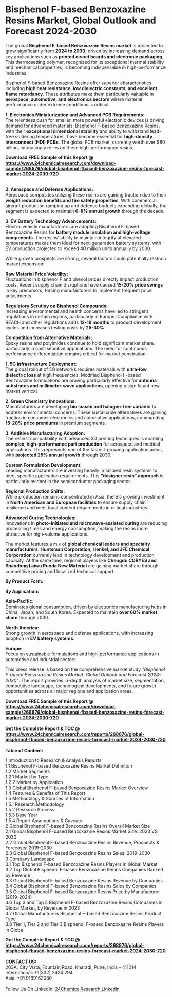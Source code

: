 <h1>Bisphenol F-based Benzoxazine Resins Market, Global Outlook and Forecast 2024-2030</h1><p>The global <strong>Bisphenol F-based Benzoxazine Resins market</strong> is projected to grow significantly from <strong>2024 to 2030</strong>, driven by increasing demand across key applications such as <strong>printed circuit boards and electronic packaging</strong>. This thermosetting polymer, recognized for its exceptional thermal stability and mechanical properties, is becoming indispensable in high-performance industries.</p><p>Bisphenol F-based Benzoxazine Resins offer superior characteristics including <strong>high heat resistance, low dielectric constants, and excellent flame retardancy</strong>. These attributes make them particularly valuable in <strong>aerospace, automotive, and electronics sectors</strong> where material performance under extreme conditions is critical.</p><p><strong>1. Electronics Miniaturization and Advanced PCB Requirements:</strong><br>
The relentless push for smaller, more powerful electronic devices is driving demand for advanced materials. Bisphenol F-based Benzoxazine Resins, with their <strong>exceptional dimensional stability</strong> and ability to withstand lead-free soldering temperatures, have become essential for <strong>high-density interconnect (HDI) PCBs</strong>. The global PCB market, currently worth over $80 billion, increasingly relies on these high-performance resins.</p><div><b>Download FREE Sample of this Report @ 
            <a href="https://www.24chemicalresearch.com/download-sample/268876/global-bisphenol-fbased-benzoxazine-resins-forecast-market-2024-2030-720">
            https://www.24chemicalresearch.com/download-sample/268876/global-bisphenol-fbased-benzoxazine-resins-forecast-market-2024-2030-720</a></b></div><br><p><strong>2. Aerospace and Defense Applications:</strong><br>
Aerospace composites utilizing these resins are gaining traction due to their <strong>weight reduction benefits and fire safety properties</strong>. With commercial aircraft production ramping up and defense budgets expanding globally, the segment is expected to maintain <strong>6-8% annual growth</strong> through the decade.</p><p><strong>3. EV Battery Technology Advancements:</strong><br>
Electric vehicle manufacturers are adopting Bisphenol F-based Benzoxazine Resins for <strong>battery module insulation and high-voltage components</strong>. The resins' ability to maintain integrity at elevated temperatures makes them ideal for next-generation battery systems, with EV production projected to exceed 40 million units annually by 2030.</p><p>While growth prospects are strong, several factors could potentially restrain market expansion:</p><p><strong>Raw Material Price Volatility:</strong><br>
	Fluctuations in bisphenol F and phenol prices directly impact production costs. Recent supply chain disruptions have caused <strong>15-20% price swings</strong> in key precursors, forcing manufacturers to implement frequent price adjustments.</p><p><strong>Regulatory Scrutiny on Bisphenol Compounds:</strong><br>
	Increasing environmental and health concerns have led to stringent regulations in certain regions, particularly in Europe. Compliance with REACH and other regulations adds <strong>12-18 months</strong> to product development cycles and increases testing costs by <strong>25-30%</strong>.</p><p><strong>Competition from Alternative Materials:</strong><br>
	Epoxy resins and polyimides continue to hold significant market share, particularly in cost-sensitive applications. The need for continuous performance differentiation remains critical for market penetration.</p><p><strong>1. 5G Infrastructure Deployment:</strong><br>
The global rollout of 5G networks requires materials with <strong>ultra-low dielectric loss</strong> at high frequencies. Modified Bisphenol F-based Benzoxazine formulations are proving particularly effective for <strong>antenna substrates and millimeter-wave applications</strong>, opening a significant new market vertical.</p><p><strong>2. Green Chemistry Innovations:</strong><br>
Manufacturers are developing <strong>bio-based and halogen-free variants</strong> to address environmental concerns. These sustainable alternatives are gaining traction in consumer electronics and automotive applications, commanding <strong>15-20% price premiums</strong> in premium segments.</p><p><strong>3. Additive Manufacturing Adoption:</strong><br>
The resins' compatibility with advanced 3D printing techniques is enabling <strong>complex, high-performance part production</strong> for aerospace and medical applications. This represents one of the fastest-growing application areas, with <strong>projected 25% annual growth</strong> through 2030.</p><p><strong>Custom Formulation Development:</strong><br>
	Leading manufacturers are investing heavily in tailored resin systems to meet specific application requirements. This <strong>"designer resin" approach</strong> is particularly evident in the semiconductor packaging sector.</p><p><strong>Regional Production Shifts:</strong><br>
	While production remains concentrated in Asia, there's growing investment in <strong>North American and European facilities</strong> to ensure supply chain resilience and meet local content requirements in critical industries.</p><p><strong>Advanced Curing Technologies:</strong><br>
	Innovations in <strong>photo-initiated and microwave-assisted curing</strong> are reducing processing times and energy consumption, making the resins more attractive for high-volume applications.</p><p>The market features a mix of <strong>global chemical leaders and specialty manufacturers</strong>. <strong>Huntsman Corporation, Henkel, and JFE Chemical Corporation</strong> currently lead in technology development and production capacity. At the same time, regional players like <strong>Chengdu CORYES and Shandong Laiwu Runda New Material</strong> are gaining market share through competitive pricing and localized technical support.</p><p><strong>By Product Form:</strong></p><p><strong>By Application:</strong></p><p><strong>Asia-Pacific:</strong><br>
	Dominates global consumption, driven by electronics manufacturing hubs in China, Japan, and South Korea. Expected to maintain <strong>over 60% market share</strong> through 2030.</p><p><strong>North America:</strong><br>
	Strong growth in aerospace and defense applications, with increasing adoption in <strong>EV battery systems</strong>.</p><p><strong>Europe:</strong><br>
	Focus on sustainable formulations and high-performance applications in automotive and industrial sectors.</p><p>This press release is based on the comprehensive market study <em>"Bisphenol F-based Benzoxazine Resins Market: Global Outlook and Forecast 2024-2030"</em>. The report provides in-depth analysis of market size, segmentation, competitive landscape, technological developments, and future growth opportunities across all major regions and application areas.</p><div><b>Download FREE Sample of this Report @ 
            <a href="https://www.24chemicalresearch.com/download-sample/268876/global-bisphenol-fbased-benzoxazine-resins-forecast-market-2024-2030-720">
            https://www.24chemicalresearch.com/download-sample/268876/global-bisphenol-fbased-benzoxazine-resins-forecast-market-2024-2030-720</a></b></div><br><div><b>Get the Complete Report & TOC @ 
            <a href="https://www.24chemicalresearch.com/reports/268876/global-bisphenol-fbased-benzoxazine-resins-forecast-market-2024-2030-720">
            https://www.24chemicalresearch.com/reports/268876/global-bisphenol-fbased-benzoxazine-resins-forecast-market-2024-2030-720</a></b></div><br>
            <b>Table of Content:</b><p>1 Introduction to Research & Analysis Reports<br />
    1.1 Bisphenol F-based Benzoxazine Resins Market Definition<br />
    1.2 Market Segments<br />
        1.2.1 Market by Type<br />
        1.2.2 Market by Application<br />
    1.3 Global Bisphenol F-based Benzoxazine Resins Market Overview<br />
    1.4 Features & Benefits of This Report<br />
    1.5 Methodology & Sources of Information<br />
        1.5.1 Research Methodology<br />
        1.5.2 Research Process<br />
        1.5.3 Base Year<br />
        1.5.4 Report Assumptions & Caveats<br />
2 Global Bisphenol F-based Benzoxazine Resins Overall Market Size<br />
    2.1 Global Bisphenol F-based Benzoxazine Resins Market Size: 2023 VS 2030<br />
    2.2 Global Bisphenol F-based Benzoxazine Resins Revenue, Prospects & Forecasts: 2019-2030<br />
    2.3 Global Bisphenol F-based Benzoxazine Resins Sales: 2019-2030<br />
3 Company Landscape<br />
    3.1 Top Bisphenol F-based Benzoxazine Resins Players in Global Market<br />
    3.2 Top Global Bisphenol F-based Benzoxazine Resins Companies Ranked by Revenue<br />
    3.3 Global Bisphenol F-based Benzoxazine Resins Revenue by Companies<br />
    3.4 Global Bisphenol F-based Benzoxazine Resins Sales by Companies<br />
    3.5 Global Bisphenol F-based Benzoxazine Resins Price by Manufacturer (2019-2024)<br />
    3.6 Top 3 and Top 5 Bisphenol F-based Benzoxazine Resins Companies in Global Market, by Revenue in 2023<br />
    3.7 Global Manufacturers Bisphenol F-based Benzoxazine Resins Product Type<br />
    3.8 Tier 1, Tier 2 and Tier 3 Bisphenol F-based Benzoxazine Resins Players in Globa</p><div><b>Get the Complete Report & TOC @ 
            <a href="https://www.24chemicalresearch.com/reports/268876/global-bisphenol-fbased-benzoxazine-resins-forecast-market-2024-2030-720">
            https://www.24chemicalresearch.com/reports/268876/global-bisphenol-fbased-benzoxazine-resins-forecast-market-2024-2030-720</a></b></div><br><b>CONTACT US:</b><br>
            203A, City Vista, Fountain Road, Kharadi, Pune, India - 411014<br>
            International: +1(332) 2424 294<br>
            Asia: +91 9169162030 <br><br>
            Follow Us On LinkedIn: <a href="https://www.linkedin.com/company/24chemicalresearch/">24ChemicalResearch LinkedIn</a>